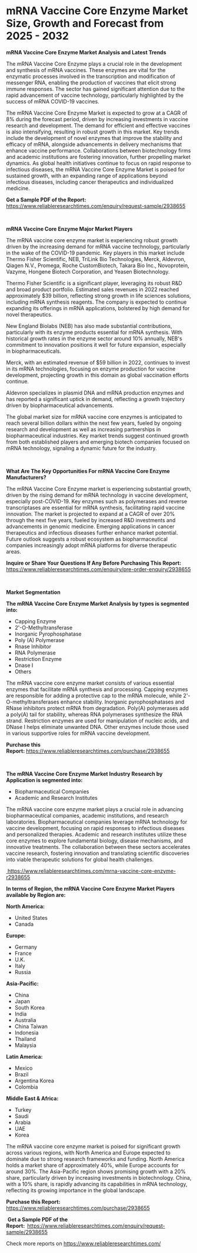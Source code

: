 <p><h1>mRNA Vaccine Core Enzyme Market Size, Growth and Forecast from 2025 - 2032</h1></p><p><strong>mRNA Vaccine Core Enzyme Market Analysis and Latest Trends</strong></p>
<p><p>The mRNA Vaccine Core Enzyme plays a crucial role in the development and synthesis of mRNA vaccines. These enzymes are vital for the enzymatic processes involved in the transcription and modification of messenger RNA, enabling the production of vaccines that elicit strong immune responses. The sector has gained significant attention due to the rapid advancement of vaccine technology, particularly highlighted by the success of mRNA COVID-19 vaccines.</p><p>The mRNA Vaccine Core Enzyme Market is expected to grow at a CAGR of 8% during the forecast period, driven by increasing investments in vaccine research and development. The demand for efficient and effective vaccines is also intensifying, resulting in robust growth in this market. Key trends include the development of novel enzymes that improve the stability and efficacy of mRNA, alongside advancements in delivery mechanisms that enhance vaccine performance. Collaborations between biotechnology firms and academic institutions are fostering innovation, further propelling market dynamics. As global health initiatives continue to focus on rapid response to infectious diseases, the mRNA Vaccine Core Enzyme Market is poised for sustained growth, with an expanding range of applications beyond infectious diseases, including cancer therapeutics and individualized medicine.</p></p>
<p><strong>Get a Sample PDF of the Report:&nbsp;</strong> <a href="https://www.reliableresearchtimes.com/enquiry/request-sample/2938655?utm_campaign=3293&utm_medium=2&utm_source=Github&utm_content=ia&utm_term=15032025&utm_id=mrna-vaccine-core-enzyme">https://www.reliableresearchtimes.com/enquiry/request-sample/2938655</a></p>
<p>&nbsp;</p>
<p><strong>mRNA Vaccine Core Enzyme Major Market Players</strong></p>
<p><p>The mRNA vaccine core enzyme market is experiencing robust growth driven by the increasing demand for mRNA vaccine technology, particularly in the wake of the COVID-19 pandemic. Key players in this market include Thermo Fisher Scientific, NEB, TriLink Bio Technologies, Merck, Aldevron, Qiagen N.V., Promega, Roche CustomBiotech, Takara Bio Inc., Novoprotein, Vazyme, Hongene Biotech Corporation, and Yeasen Biotechnology.</p><p>Thermo Fisher Scientific is a significant player, leveraging its robust R&D and broad product portfolio. Estimated sales revenues in 2022 reached approximately $39 billion, reflecting strong growth in life sciences solutions, including mRNA synthesis reagents. The company is expected to continue expanding its offerings in mRNA applications, bolstered by high demand for novel therapeutics.</p><p>New England Biolabs (NEB) has also made substantial contributions, particularly with its enzyme products essential for mRNA synthesis. With historical growth rates in the enzyme sector around 10% annually, NEB's commitment to innovation positions it well for future expansion, especially in biopharmaceuticals.</p><p>Merck, with an estimated revenue of $59 billion in 2022, continues to invest in its mRNA technologies, focusing on enzyme production for vaccine development, projecting growth in this domain as global vaccination efforts continue.</p><p>Aldevron specializes in plasmid DNA and mRNA production enzymes and has reported a significant uptick in demand, reflecting a growth trajectory driven by biopharmaceutical advancements.</p><p>The global market size for mRNA vaccine core enzymes is anticipated to reach several billion dollars within the next few years, fueled by ongoing research and development as well as increasing partnerships in biopharmaceutical industries. Key market trends suggest continued growth from both established players and emerging biotech companies focused on mRNA technology, signaling a dynamic future for the industry.</p></p>
<p>&nbsp;</p>
<p><strong>What Are The Key Opportunities For mRNA Vaccine Core Enzyme Manufacturers?</strong></p>
<p><p>The mRNA Vaccine Core Enzyme market is experiencing substantial growth, driven by the rising demand for mRNA technology in vaccine development, especially post-COVID-19. Key enzymes such as polymerases and reverse transcriptases are essential for mRNA synthesis, facilitating rapid vaccine innovation. The market is projected to expand at a CAGR of over 20% through the next five years, fueled by increased R&D investments and advancements in genomic medicine. Emerging applications in cancer therapeutics and infectious diseases further enhance market potential. Future outlook suggests a robust ecosystem as biopharmaceutical companies increasingly adopt mRNA platforms for diverse therapeutic areas.</p></p>
<p><strong>Inquire or Share Your Questions If Any Before Purchasing This Report:</strong> <a href="https://www.reliableresearchtimes.com/enquiry/pre-order-enquiry/2938655?utm_campaign=3293&utm_medium=2&utm_source=Github&utm_content=ia&utm_term=15032025&utm_id=mrna-vaccine-core-enzyme">https://www.reliableresearchtimes.com/enquiry/pre-order-enquiry/2938655</a></p>
<p>&nbsp;</p>
<p><strong>Market Segmentation</strong></p>
<p><strong>The mRNA Vaccine Core Enzyme Market Analysis by types is segmented into:</strong></p>
<p><ul><li>Capping Enzyme</li><li>2'-O-Methyltransferase</li><li>Inorganic Pyrophosphatase</li><li>Poly (A) Polymerase</li><li>Rnase Inhibitor</li><li>RNA Polymerase</li><li>Restriction Enzyme</li><li>Dnase I</li><li>Others</li></ul></p>
<p><p>The mRNA vaccine core enzyme market consists of various essential enzymes that facilitate mRNA synthesis and processing. Capping enzymes are responsible for adding a protective cap to the mRNA molecule, while 2'-O-methyltransferases enhance stability. Inorganic pyrophosphatases and RNase inhibitors protect mRNA from degradation. Poly(A) polymerases add a poly(A) tail for stability, whereas RNA polymerases synthesize the RNA strand. Restriction enzymes are used for manipulation of nucleic acids, and DNase I helps eliminate unwanted DNA. Other enzymes include those used in various supportive roles for mRNA vaccine development.</p></p>
<p><strong>Purchase this Report:&nbsp;</strong><a href="https://www.reliableresearchtimes.com/purchase/2938655?utm_campaign=3293&utm_medium=2&utm_source=Github&utm_content=ia&utm_term=15032025&utm_id=mrna-vaccine-core-enzyme">https://www.reliableresearchtimes.com/purchase/2938655</a></p>
<p>&nbsp;</p>
<p><strong>The mRNA Vaccine Core Enzyme Market Industry Research by Application is segmented into:</strong></p>
<p><ul><li>Biopharmaceutical Companies</li><li>Academic and Research Institutes</li></ul></p>
<p><p>The mRNA vaccine core enzyme market plays a crucial role in advancing biopharmaceutical companies, academic institutions, and research laboratories. Biopharmaceutical companies leverage mRNA technology for vaccine development, focusing on rapid responses to infectious diseases and personalized therapies. Academic and research institutes utilize these core enzymes to explore fundamental biology, disease mechanisms, and innovative treatments. The collaboration between these sectors accelerates vaccine research, fostering innovation and translating scientific discoveries into viable therapeutic solutions for global health challenges.</p></p>
<p><a href="https://www.reliableresearchtimes.com/mrna-vaccine-core-enzyme-r2938655?utm_campaign=3293&utm_medium=2&utm_source=Github&utm_content=ia&utm_term=15032025&utm_id=mrna-vaccine-core-enzyme">&nbsp;https://www.reliableresearchtimes.com/mrna-vaccine-core-enzyme-r2938655</a></p>
<p><strong>In terms of Region, the mRNA Vaccine Core Enzyme Market Players available by Region are:</strong></p>
<p>
    <p> <strong> North America: </strong>
        <ul>
            <li>United States</li>
            <li>Canada</li>
        </ul>
        </p> 
    <p> <strong> Europe: </strong>
        <ul>
            <li>Germany</li>
            <li>France</li>
            <li>U.K.</li>
            <li>Italy</li>
            <li>Russia</li>
        </ul>
        </p> 
    <p> <strong> Asia-Pacific: </strong>
        <ul>
            <li>China</li>
            <li>Japan</li>
            <li>South Korea</li>
            <li>India</li>
            <li>Australia</li>
            <li>China Taiwan</li>
            <li>Indonesia</li>
            <li>Thailand</li>
            <li>Malaysia</li>
        </ul>
        </p> 
    <p> <strong> Latin America: </strong>
        <ul>
            <li>Mexico</li>
            <li>Brazil</li>
            <li>Argentina Korea</li>
            <li>Colombia</li>
        </ul>
        </p> 
    <p> <strong> Middle East & Africa: </strong>
        <ul>
            <li>Turkey</li>
            <li>Saudi</li>
            <li>Arabia</li>
            <li>UAE</li>
            <li>Korea</li>
        </ul>
    </p>
    </p>
<p><p>The mRNA vaccine core enzyme market is poised for significant growth across various regions, with North America and Europe expected to dominate due to strong research frameworks and funding. North America holds a market share of approximately 40%, while Europe accounts for around 30%. The Asia-Pacific region shows promising growth with a 20% share, particularly driven by increasing investments in biotechnology. China, with a 10% share, is rapidly advancing its capabilities in mRNA technology, reflecting its growing importance in the global landscape.</p></p>
<p><strong>Purchase this Report: </strong><a href="https://www.reliableresearchtimes.com/purchase/2938655?utm_campaign=3293&utm_medium=2&utm_source=Github&utm_content=ia&utm_term=15032025&utm_id=mrna-vaccine-core-enzyme">https://www.reliableresearchtimes.com/purchase/2938655</a></p>
<p>&nbsp;<strong>Get a Sample PDF of the Report:&nbsp;&nbsp;</strong><a href="https://www.reliableresearchtimes.com/enquiry/request-sample/2938655?utm_campaign=3293&utm_medium=2&utm_source=Github&utm_content=ia&utm_term=15032025&utm_id=mrna-vaccine-core-enzyme">https://www.reliableresearchtimes.com/enquiry/request-sample/2938655</a></p>
<p><strong></strong></p>
<p>Check more reports on <a href="https://www.reliableresearchtimes.com/?utm_campaign=3293&utm_medium=2&utm_source=Github&utm_content=ia&utm_term=15032025&utm_id=mrna-vaccine-core-enzyme">https://www.reliableresearchtimes.com/</a></p>